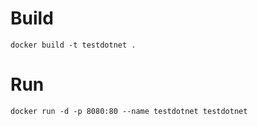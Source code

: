 # Build

```
docker build -t testdotnet .
```

# Run

```
docker run -d -p 8080:80 --name testdotnet testdotnet
```